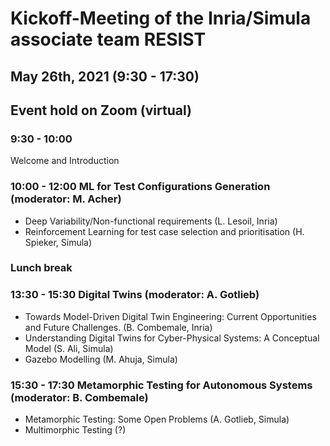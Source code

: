 # Kickoff-Meeting of the Inria/Simula associate team RESIST

## May 26th, 2021 (9:30 - 17:30)
## Event hold on Zoom (virtual)

### 9:30 - 10:00
Welcome and Introduction

### 10:00 - 12:00 ML for Test Configurations Generation (moderator: M. Acher)
- Deep Variability/Non-functional requirements (L. Lesoil, Inria)
-	Reinforcement Learning for test case selection and prioritisation (H. Spieker, Simula) 

### Lunch break

### 13:30 - 15:30 Digital Twins (moderator: A. Gotlieb)
- Towards Model-Driven Digital Twin Engineering: Current Opportunities and Future Challenges. (B. Combemale, Inria)
- Understanding Digital Twins for Cyber-Physical Systems: A Conceptual Model (S. Ali, Simula)
-	Gazebo Modelling (M. Ahuja, Simula)

### 15:30 - 17:30 Metamorphic Testing for Autonomous Systems (moderator: B. Combemale)
-	Metamorphic Testing: Some Open Problems (A. Gotlieb, Simula)
-	Multimorphic Testing (?)


